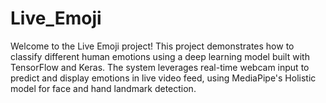 # Live_Emoji
Welcome to the Live Emoji project! This project demonstrates how to classify different human emotions using a deep learning model built with TensorFlow and Keras. The system leverages real-time webcam input to predict and display emotions in live video feed, using MediaPipe's Holistic model for face and hand landmark detection.
